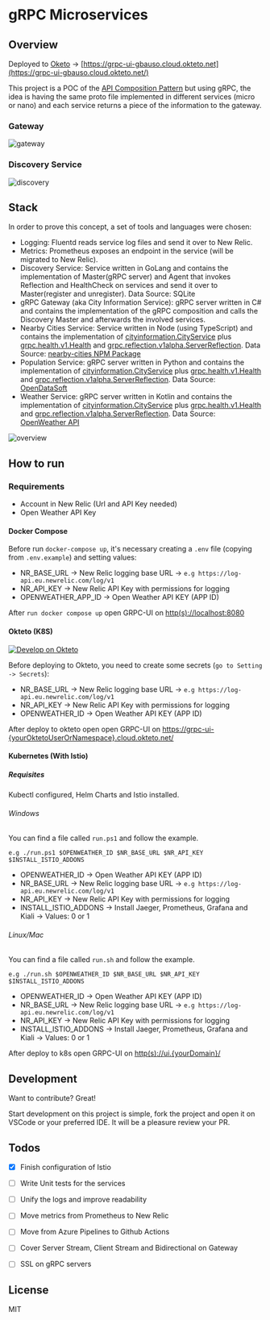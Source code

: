 # gRPC Microservices
## Overview

Deployed to [Oketo](https://www.okteto.com/) -> [https://grpc-ui-gbauso.cloud.okteto.net](https://grpc-ui-gbauso.cloud.okteto.net/)

This project is a POC of the [API Composition Pattern](https://microservices.io/patterns/data/api-composition.html) but using gRPC, the idea is having the same proto file implemented in different services (micro or nano) and each service returns a piece of the information to the gateway.

### Gateway  
![gateway](./docs/sequence_diagram.svg)
### Discovery Service  
![discovery](./docs/discovery_service_sequence_diagram.svg)

## Stack

In order to prove this concept, a set of tools and languages were chosen:  

* Logging: Fluentd reads service log files and send it over to New Relic.
* Metrics: Prometheus exposes an endpoint in the service (will be migrated to New Relic).
* Discovery Service: Service written in GoLang and contains the implementation of Master(gRPC server) and Agent that invokes Reflection and HealthCheck on services and send it over to Master(register and unregister). Data Source: SQLite
* gRPC Gateway (aka City Information Service): gRPC server written in C# and contains the implementation of the gRPC composition and calls the Discovery Master and afterwards the involved services.
* Nearby Cities Service: Service written in Node (using TypeScript) and contains the implementation of [cityinformation.CityService](https://github.com/gbauso/contract/blob/master/cityinformation.proto#L17) plus [grpc.health.v1.Health](https://github.com/grpc/grpc/blob/master/src/proto/grpc/health/v1/health.proto) and [grpc.reflection.v1alpha.ServerReflection](https://github.com/grpc/grpc/blob/master/src/proto/grpc/reflection/v1alpha/reflection.proto). Data Source: [nearby-cities NPM Package](https://www.npmjs.com/package/nearby-cities)
* Population Service: gRPC server written in Python and contains the implementation of [cityinformation.CityService](https://github.com/gbauso/contract/blob/master/cityinformation.proto#L18) plus [grpc.health.v1.Health](https://github.com/grpc/grpc/blob/master/src/proto/grpc/health/v1/health.proto) and [grpc.reflection.v1alpha.ServerReflection](https://github.com/grpc/grpc/blob/master/src/proto/grpc/reflection/v1alpha/reflection.proto). Data Source: [OpenDataSoft](https://public.opendatasoft.com/explore/dataset/geonames-all-cities-with-a-population-1000/table/?disjunctive.cou_name_en&sort=name)
* Weather Service: gRPC server written in Kotlin and contains the implementation of [cityinformation.CityService](https://github.com/gbauso/contract/blob/master/cityinformation.proto#L19) plus [grpc.health.v1.Health](https://github.com/grpc/grpc/blob/master/src/proto/grpc/health/v1/health.proto) and [grpc.reflection.v1alpha.ServerReflection](https://github.com/grpc/grpc/blob/master/src/proto/grpc/reflection/v1alpha/reflection.proto). Data Source: [OpenWeather API](https://openweathermap.org/api)

![overview](./docs/diagrams_image.png)

## How to run

### Requirements

* Account in New Relic (Url and API Key needed)
* Open Weather API Key 

#### Docker Compose

Before run `docker-compose up`, it's necessary creating a `.env` file (copying from `.env.example`) and setting values:

* NR_BASE_URL -> New Relic logging base URL -> `e.g https://log-api.eu.newrelic.com/log/v1`
* NR_API_KEY -> New Relic API Key with permissions for logging
* OPENWEATHER_APP_ID -> Open Weather API KEY (APP ID)

After `run docker compose up` open GRPC-UI on [http(s)://localhost:8080](http(s)://localhost:8080) 

#### Okteto (K8S)

[![Develop on Okteto](https://okteto.com/develop-okteto.svg)](https://cloud.okteto.com/deploy?repository=https://github.com/gbauso/grpc_microservices)

Before deploying to Okteto, you need to create some secrets (`go to Setting -> Secrets`):

* NR_BASE_URL -> New Relic logging base URL -> `e.g https://log-api.eu.newrelic.com/log/v1`
* NR_API_KEY -> New Relic API Key with permissions for logging
* OPENWEATHER_ID -> Open Weather API KEY (APP ID)

After deploy to okteto open open GRPC-UI on [https://grpc-ui-{yourOktetoUserOrNamespace}.cloud.okteto.net/](https://grpc-ui-{yourOktetoUserOrNamespace}.cloud.okteto.net/)

#### Kubernetes (With Istio)

##### Requisites

Kubectl configured, Helm Charts and Istio installed.

###### Windows

You can find a file called `run.ps1` and follow the example.

`e.g ./run.ps1 $OPENWEATHER_ID $NR_BASE_URL $NR_API_KEY $INSTALL_ISTIO_ADDONS`

* OPENWEATHER_ID -> Open Weather API KEY (APP ID)
* NR_BASE_URL -> New Relic logging base URL -> `e.g https://log-api.eu.newrelic.com/log/v1`
* NR_API_KEY -> New Relic API Key with permissions for logging
* INSTALL_ISTIO_ADDONS -> Install Jaeger, Prometheus, Grafana and Kiali -> Values: 0 or 1

###### Linux/Mac

You can find a file called `run.sh` and follow the example.

`e.g ./run.sh $OPENWEATHER_ID $NR_BASE_URL $NR_API_KEY $INSTALL_ISTIO_ADDONS`

* OPENWEATHER_ID -> Open Weather API KEY (APP ID)
* NR_BASE_URL -> New Relic logging base URL -> `e.g https://log-api.eu.newrelic.com/log/v1`
* NR_API_KEY -> New Relic API Key with permissions for logging
* INSTALL_ISTIO_ADDONS -> Install Jaeger, Prometheus, Grafana and Kiali -> Values: 0 or 1

After deploy to k8s open GRPC-UI on [http(s)://ui.{yourDomain}/](http(s)://ui.{yourDomain}/)

## Development

Want to contribute? Great!

Start development on this project is simple, fork the project and open it on VSCode or your preferred IDE. It will be a pleasure review your PR.

## Todos

 - [x] Finish configuration of Istio
 - [ ] Write Unit tests for the services
 - [ ] Unify the logs and improve readability
 - [ ] Move metrics from Prometheus to New Relic
 - [ ] Move from Azure Pipelines to Github Actions
 - [ ] Cover Server Stream, Client Stream and Bidirectional on Gateway
 - [ ] SSL on gRPC servers


License
----

MIT